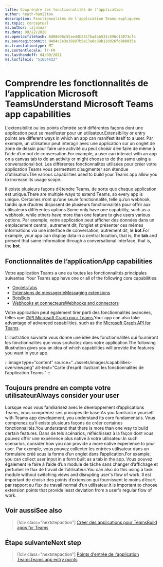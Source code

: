 ```yaml
---
title: Comprendre les fonctionnalités de l’application
author: heath-hamilton
description: Fonctionnalités de l’application Teams expliquées
ms.topic: conceptual
ms.author: lajanuar
ms.date: 09/22/2020
ms.openlocfilehash: 6d08d06c55aed4b531fba4bb533c896c13073cfc
ms.sourcegitcommit: 9404c2e3a30887b9e17e0c89b12dd26fd9b8033e
ms.translationtype: MT
ms.contentlocale: fr-FR
ms.lasthandoff: 04/09/2021
ms.locfileid: "51654432"
---
```

# <a name="understand-microsoft-teams-app-capabilities"></a><span data-ttu-id="25e8c-103">Comprendre les fonctionnalités de l’application Microsoft Teams</span><span class="sxs-lookup"><span data-stu-id="25e8c-103">Understand Microsoft Teams app capabilities</span></span>

<span data-ttu-id="25e8c-104">L’extensibilité ou les points d’entrée sont différentes façons dont une application peut se manifester pour un utilisateur.</span><span class="sxs-lookup"><span data-stu-id="25e8c-104">Extensibility or entry points are different ways in which an app can manifest itself to a user.</span></span> <span data-ttu-id="25e8c-105">Par exemple, un utilisateur peut interagir avec une application sur un onglet de zone de dessin pour faire une activité ou peut choisir d’en faire de même à l’aide d’un bot de conversation.</span><span class="sxs-lookup"><span data-stu-id="25e8c-105">For example, a user can interact with an app on a canvas tab to do an activity or might choose to do the same using a conversational bot.</span></span> <span data-ttu-id="25e8c-106">Les différentes fonctionnalités utilisées pour créer votre application Teams vous permettent d’augmenter son étendue d’utilisation.</span><span class="sxs-lookup"><span data-stu-id="25e8c-106">The various capabilities used to build your Teams app allow you to increase its usage scope.</span></span>

<span data-ttu-id="25e8c-107">Il existe plusieurs façons d’étendre Teams, de sorte que chaque application est unique.</span><span class="sxs-lookup"><span data-stu-id="25e8c-107">There are multiple ways to extend Teams, so every app is unique.</span></span> <span data-ttu-id="25e8c-108">Certaines n’ont qu’une seule fonctionnalité, telle qu’un webhook, tandis que d’autres disposent de plusieurs fonctionnalités pour offrir aux utilisateurs différentes options.</span><span class="sxs-lookup"><span data-stu-id="25e8c-108">Some only have one capability, such as a webhook, while others have more than one feature to give users various options.</span></span> <span data-ttu-id="25e8c-109">Par exemple, votre application peut afficher des données  dans un emplacement central, autrement dit, l’onglet et présenter ces mêmes informations via une interface de conversation, autrement dit, le **bot**.</span><span class="sxs-lookup"><span data-stu-id="25e8c-109">For example, your app can display data in a central location, that is, the **tab** and present that same information through a conversational interface, that is, the **bot**.</span></span>

## <a name="app-capabilities"></a><span data-ttu-id="25e8c-110">Fonctionnalités de l’application</span><span class="sxs-lookup"><span data-stu-id="25e8c-110">App capabilities</span></span>

<span data-ttu-id="25e8c-111">Votre application Teams a une ou toutes les fonctionnalités principales suivantes :</span><span class="sxs-lookup"><span data-stu-id="25e8c-111">Your Teams app have one or all of the following core capabilities:</span></span>

* [<span data-ttu-id="25e8c-112">Onglets</span><span class="sxs-lookup"><span data-stu-id="25e8c-112">Tabs</span></span>](../tabs/what-are-tabs.md)
* [<span data-ttu-id="25e8c-113">Extensions de messagerie</span><span class="sxs-lookup"><span data-stu-id="25e8c-113">Messaging extensions</span></span>](../messaging-extensions/what-are-messaging-extensions.md)
* [<span data-ttu-id="25e8c-114">Bots</span><span class="sxs-lookup"><span data-stu-id="25e8c-114">Bots</span></span>](../bots/what-are-bots.md)
* [<span data-ttu-id="25e8c-115">Webhooks et connecteurs</span><span class="sxs-lookup"><span data-stu-id="25e8c-115">Webhooks and connectors</span></span>](../webhooks-and-connectors/what-are-webhooks-and-connectors.md)

<span data-ttu-id="25e8c-116">Votre application peut également tirer parti des fonctionnalités avancées, telles que [l’API Microsoft Graph pour Teams.](https://docs.microsoft.com/graph/teams-concept-overview)</span><span class="sxs-lookup"><span data-stu-id="25e8c-116">Your app can also take advantage of advanced capabilities, such as the [Microsoft Graph API for Teams](https://docs.microsoft.com/graph/teams-concept-overview).</span></span>

<span data-ttu-id="25e8c-117">L’illustration suivante vous donne une idée des fonctionnalités qui fourniront les fonctionnalités que vous souhaitez dans votre application.</span><span class="sxs-lookup"><span data-stu-id="25e8c-117">The following illustration gives you an idea of which capabilities will provide the features you want in your app.</span></span>

:::image type="content" source="../assets/images/capabilities-overview.png" alt-text="Carte d’esprit illustrant les fonctionnalités de l’application Teams.":::

## <a name="always-consider-your-user"></a><span data-ttu-id="25e8c-119">Toujours prendre en compte votre utilisateur</span><span class="sxs-lookup"><span data-stu-id="25e8c-119">Always consider your user</span></span>

<span data-ttu-id="25e8c-120">Lorsque vous vous familiarisez avec le développement d’applications Teams, vous comprenez ses principes de base.</span><span class="sxs-lookup"><span data-stu-id="25e8c-120">As you familiarize yourself with Teams app development, you understand its core fundamentals.</span></span> <span data-ttu-id="25e8c-121">Vous comprenez qu’il existe plusieurs façons de créer certaines fonctionnalités.</span><span class="sxs-lookup"><span data-stu-id="25e8c-121">You understand that there is more than one way to build certain features.</span></span> <span data-ttu-id="25e8c-122">Dans de tels scénarios, réfléchissez à la façon dont vous pouvez offrir une expérience plus native à votre utilisateur.</span><span class="sxs-lookup"><span data-stu-id="25e8c-122">In such scenarios, consider how you can provide a more native experience to your user.</span></span>
<span data-ttu-id="25e8c-123">Par exemple, vous pouvez collecter les entrées utilisateur dans un formulaire créé sous la forme d’un onglet dans l’application.</span><span class="sxs-lookup"><span data-stu-id="25e8c-123">For example, you can collect user input in a form built as a tab in the app.</span></span> <span data-ttu-id="25e8c-124">Vous pouvez également le faire à l’aide d’un module de tâche sans changer d’affichage et perturber le flux de travail de l’utilisateur.</span><span class="sxs-lookup"><span data-stu-id="25e8c-124">You can also do this using a task module without switching views and disrupting user's flow of work.</span></span> <span data-ttu-id="25e8c-125">Il est important de choisir des points d’extension qui fournissent le moins d’écart par rapport au flux de travail normal d’un utilisateur.</span><span class="sxs-lookup"><span data-stu-id="25e8c-125">It is important to choose extension points that provide least deviation from a user's regular flow of work.</span></span>

## <a name="see-also"></a><span data-ttu-id="25e8c-126">Voir aussi</span><span class="sxs-lookup"><span data-stu-id="25e8c-126">See also</span></span>

> [!div class="nextstepaction"]
> [<span data-ttu-id="25e8c-127">Créer des applications pour Teams</span><span class="sxs-lookup"><span data-stu-id="25e8c-127">Build apps for Teams</span></span>](../overview.md)
## <a name="next-step"></a><span data-ttu-id="25e8c-128">Étape suivante</span><span class="sxs-lookup"><span data-stu-id="25e8c-128">Next step</span></span>

> [!div class="nextstepaction"]
> [<span data-ttu-id="25e8c-129">Points d'entrée de l'application Teams</span><span class="sxs-lookup"><span data-stu-id="25e8c-129">Teams app entry points</span></span>](../concepts/extensibility-points.md)
